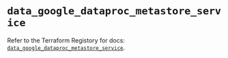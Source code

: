 # `data_google_dataproc_metastore_service`

Refer to the Terraform Registory for docs: [`data_google_dataproc_metastore_service`](https://registry.terraform.io/providers/hashicorp/google-beta/4.74.0/docs/data-sources/google_dataproc_metastore_service).
